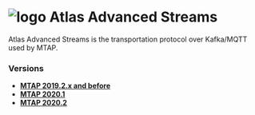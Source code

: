 # ![logo](/Media/branding.png) Atlas Advanced Streams

Atlas Advanced Streams is the transportation protocol over Kafka/MQTT used by MTAP.

### Versions
- [**MTAP 2019.2.x and before**](2019.1/README.md)<br>
- [**MTAP 2020.1**](2020.1/README.md)<br>
- [**MTAP 2020.2**](2020.2/README.md)<br>

